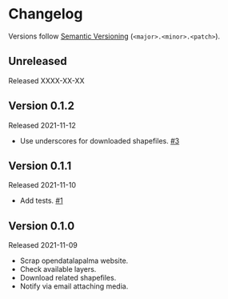 # Changelog

Versions follow [Semantic Versioning](https://semver.org/) (`<major>.<minor>.<patch>`).

## Unreleased

Released XXXX-XX-XX

## Version 0.1.2

Released 2021-11-12

- Use underscores for downloaded shapefiles. [#3](https://github.com/eDatos/dron-cumbrevieja/issues/3)

## Version 0.1.1

Released 2021-11-10

- Add tests. [#1](https://github.com/eDatos/dron-cumbrevieja/issues/1)

## Version 0.1.0

Released 2021-11-09

- Scrap opendatalapalma website.
- Check available layers.
- Download related shapefiles.
- Notify via email attaching media.
